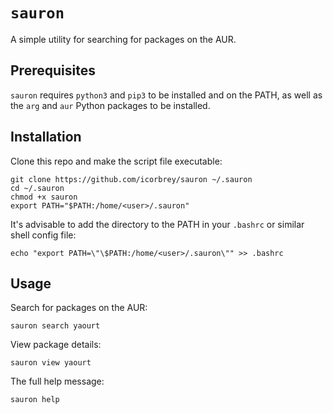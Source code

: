 # `sauron`

A simple utility for searching for packages on the AUR.

## Prerequisites

`sauron` requires `python3` and `pip3` to be installed and on the PATH, as well as the `arg` and `aur` Python packages to be installed.

## Installation

Clone this repo and make the script file executable:

```
git clone https://github.com/icorbrey/sauron ~/.sauron
cd ~/.sauron
chmod +x sauron
export PATH="$PATH:/home/<user>/.sauron"
```

It's advisable to add the directory to the PATH in your `.bashrc` or similar shell config file:

```
echo "export PATH=\"\$PATH:/home/<user>/.sauron\"" >> .bashrc
```

## Usage

Search for packages on the AUR:

```
sauron search yaourt
```

View package details:

```
sauron view yaourt
```

The full help message:

```
sauron help
```
